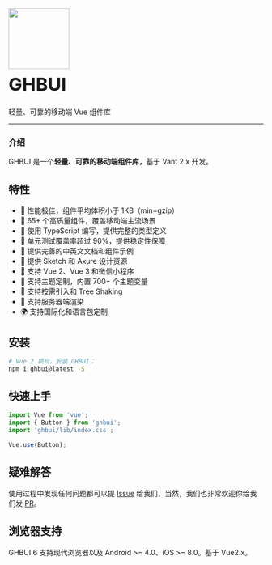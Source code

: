 <div class="card">
  <div class="ghb-doc-intro">
    <img class="ghb-doc-intro__logo" style="width: 120px; height: 120px;" src="https://img01.yzcdn.cn/vant/logo.png">
    <h2 style="margin: 0; font-size: 36px; line-height: 60px;">GHBUI</h2>
    <p>轻量、可靠的移动端 Vue 组件库</p>
  </div>
</div>

---

### 介绍

GHBUI 是一个**轻量、可靠的移动端组件库**，基于 Vant 2.x 开发。

## 特性

- 🚀 性能极佳，组件平均体积小于 1KB（min+gzip）
- 🚀 65+ 个高质量组件，覆盖移动端主流场景
- 💪 使用 TypeScript 编写，提供完整的类型定义
- 💪 单元测试覆盖率超过 90%，提供稳定性保障
- 📖 提供完善的中英文文档和组件示例
- 📖 提供 Sketch 和 Axure 设计资源
- 🍭 支持 Vue 2、Vue 3 和微信小程序
- 🍭 支持主题定制，内置 700+ 个主题变量
- 🍭 支持按需引入和 Tree Shaking
- 🍭 支持服务器端渲染
- 🌍 支持国际化和语言包定制

## 安装

```bash
# Vue 2 项目，安装 GHBUI：
npm i ghbui@latest -S
```

## 快速上手

```js
import Vue from 'vue';
import { Button } from 'ghbui';
import 'ghbui/lib/index.css';

Vue.use(Button);
```

## 疑难解答

使用过程中发现任何问题都可以提 [Issue](https://github.com/vant-ui/vant/issues) 给我们，当然，我们也非常欢迎你给我们发 [PR](https://github.com/vant-ui/vant/pulls)。

## 浏览器支持

GHBUI 6 支持现代浏览器以及 Android >= 4.0、iOS >= 8.0。基于 Vue2.x。
